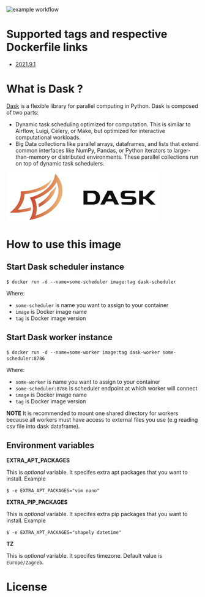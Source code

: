 ![example workflow](https://github.com/dalmatialab/dask/actions/workflows/main.yml/badge.svg) 

# Supported tags and respective Dockerfile links

 - [2021.9.1](https://github.com/dalmatialab/dask/blob/eb68241f7d6dd8a64d5d4c746dc7d81740df87af/Dockerfile)

# What is Dask ? 

[Dask]() is a flexible library for parallel computing in Python. Dask is composed of two parts:
 - Dynamic task scheduling optimized for computation. This is similar to Airflow, Luigi, Celery, or Make, but optimized for interactive computational workloads.
 - Big Data collections like parallel arrays, dataframes, and lists that extend common interfaces like NumPy, Pandas, or Python iterators to larger-than-memory or distributed environments. These parallel collections run on top of dynamic task schedulers.

<img src="https://github.com/dalmatialab/dask/blob/a890f4d08a4c4fe9617fa363b774d88f9e37764e/logo.png?raw=true" width="400" height="130">

# How to use this image

## Start Dask scheduler instance

    $ docker run -d --name=some-scheduler image:tag dask-scheduler

Where:

 - `some-scheduler` is name you want to assign to your container
 - `image` is Docker image name
 - `tag` is Docker image version

## Start Dask worker instance

    $ docker run -d --name=some-worker image:tag dask-worker some-scheduler:8786

Where:

 - `some-worker` is name you want to assign to your container
 - `some-scheduler:8786` is scheduler endpoint at which worker will connect
 - `image` is Docker image name
 - `tag` is Docker image version

**NOTE** It is recommended to mount one shared directory for workers because all workers must have access to external files you use (e.g reading csv file into dask dataframe).

## Environment variables

**EXTRA_APT_PACKAGES**

This is *optional* variable. It specifes extra apt packages that you want to install. Example

    $ -e EXTRA_APT_PACKAGES="vim nano"

**EXTRA_PIP_PACKAGES**

This is *optional* variable. It specifes extra pip packages that you want to install. Example

    $ -e EXTRA_APT_PACKAGES="shapely datetime"

**TZ**

This is *optional* variable. It specifes timezone. Default value is `Europe/Zagreb`.

# License

